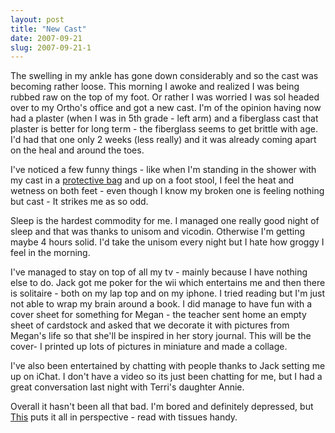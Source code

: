 ```yaml
---
layout: post
title: "New Cast"
date: 2007-09-21
slug: 2007-09-21-1
---
```


The swelling in my ankle has gone down considerably and so the cast was becoming rather loose.  This morning I awoke and realized I was being rubbed raw on the top of my foot.  Or rather I was worried I was soI headed over to my Ortho&apos;s office and got a new cast.  I&apos;m of the opinion having now had a plaster (when I was in 5th grade - left arm) and a fiberglass cast that plaster is better for long term - the fiberglass seems to get brittle with age.  I&apos;d had that one only 2 weeks (less really) and it was already coming apart on the heal and around the toes.  

I&apos;ve noticed a few funny things - like when I&apos;m standing in the shower with my cast in a  [protective bag](http://www.brokenbeauties.com/comfort-mobility/comfort-waterproof.php)  and up on a foot stool, I feel the heat and wetness on both feet - even though I know my broken one is feeling nothing but cast - It strikes me as so odd. 

Sleep is the hardest commodity for me.  I managed one really good night of sleep and that was thanks to unisom and vicodin.  Otherwise I&apos;m getting maybe 4 hours solid.  I&apos;d take the unisom every night but I hate how groggy I feel in the morning.  

I&apos;ve managed to stay on top of all my tv - mainly because I have nothing else to do.  Jack got me poker for the wii which entertains me and then there is solitaire - both on my lap top and on my iphone. I tried reading but I&apos;m just not able to wrap my brain around a book.  I did manage to have fun with a cover sheet for something for Megan - the teacher sent home an empty sheet of  cardstock and asked that we decorate it with pictures from Megan&apos;s life so that she&apos;ll be inspired in her story journal.  This will be the cover-  I printed up lots of pictures in miniature and made a collage.  

I&apos;ve also been entertained by chatting with people thanks to Jack setting me up on iChat.  I don&apos;t have a video so its just been chatting for me, but I had a great conversation last night with Terri&apos;s daughter Annie.

Overall it hasn&apos;t been all that bad.  I&apos;m bored and definitely depressed, but  [This](http://online.wsj.com/article/SB119024238402033039.html?mod=home_personal_journal_left)  puts it all in perspective - read with tissues handy.
